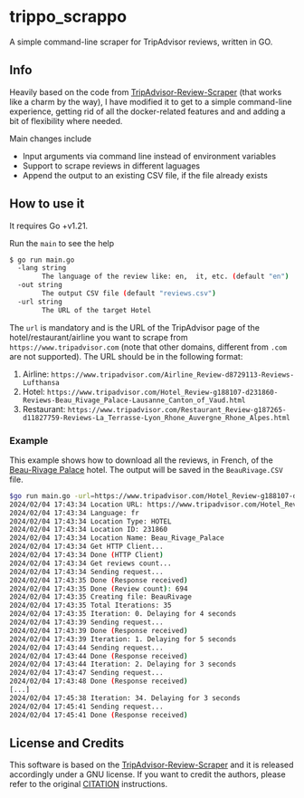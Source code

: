 # trippo_scrappo
A simple command-line scraper for TripAdvisor reviews, written in GO.

## Info
Heavily based on the code from [TripAdvisor-Review-Scraper](https://github.com/gvisco/TripAdvisor-Review-Scraper) (that works like a charm by the way), I have modified it to get to a simple command-line experience, getting rid of all the docker-related features and and adding a bit of flexibility where needed.

Main changes include
- Input arguments via command line instead of environment variables
- Support to scrape reviews in different laguages
- Append the output to an existing CSV file, if the file already exists

## How to use it
It requires Go +v1.21.

Run the `main` to see the help
```bash
$ go run main.go 
  -lang string
        The language of the review like: en,  it, etc. (default "en")
  -out string
        The output CSV file (default "reviews.csv")
  -url string
        The URL of the target Hotel
```
The `url` is mandatory and is the URL of the TripAdvisor page of the hotel/restaurant/airline you want to scrape from `https://www.tripadvisor.com` (note that other domains, different from `.com` are not supported). 
The URL should be in the following format:
1. Airline: `https://www.tripadvisor.com/Airline_Review-d8729113-Reviews-Lufthansa`
2. Hotel: `https://www.tripadvisor.com/Hotel_Review-g188107-d231860-Reviews-Beau_Rivage_Palace-Lausanne_Canton_of_Vaud.html`
3. Restaurant: `https://www.tripadvisor.com/Restaurant_Review-g187265-d11827759-Reviews-La_Terrasse-Lyon_Rhone_Auvergne_Rhone_Alpes.html`

### Example
This example shows how to download all the reviews, in French, of the [Beau-Rivage Palace](https://www.tripadvisor.com/Hotel_Review-g188107-d231860-Reviews-Beau_Rivage_Palace-Lausanne_Canton_of_Vaud.html) hotel. The output will be saved in the `BeauRivage.CSV` file.

```bash
$go run main.go -url=https://www.tripadvisor.com/Hotel_Review-g188107-d231860-Reviews-Beau_Rivage_Palace-Lausanne_Canton_of_Vaud.html -lang=fr -out="BeauRivage.csv"
2024/02/04 17:43:34 Location URL: https://www.tripadvisor.com/Hotel_Review-g188107-d231860-Reviews-Beau_Rivage_Palace-Lausanne_Canton_of_Vaud.html
2024/02/04 17:43:34 Language: fr
2024/02/04 17:43:34 Location Type: HOTEL
2024/02/04 17:43:34 Location ID: 231860
2024/02/04 17:43:34 Location Name: Beau_Rivage_Palace
2024/02/04 17:43:34 Get HTTP Client...
2024/02/04 17:43:34 Done (HTTP Client)
2024/02/04 17:43:34 Get reviews count...
2024/02/04 17:43:34 Sending request...
2024/02/04 17:43:35 Done (Response received)
2024/02/04 17:43:35 Done (Review count): 694
2024/02/04 17:43:35 Creating file: BeauRivage
2024/02/04 17:43:35 Total Iterations: 35
2024/02/04 17:43:35 Iteration: 0. Delaying for 4 seconds
2024/02/04 17:43:39 Sending request... 
2024/02/04 17:43:39 Done (Response received)
2024/02/04 17:43:39 Iteration: 1. Delaying for 5 seconds
2024/02/04 17:43:44 Sending request... 
2024/02/04 17:43:44 Done (Response received)
2024/02/04 17:43:44 Iteration: 2. Delaying for 3 seconds
2024/02/04 17:43:47 Sending request... 
2024/02/04 17:43:48 Done (Response received)
[...]
2024/02/04 17:45:38 Iteration: 34. Delaying for 3 seconds
2024/02/04 17:45:41 Sending request... 
2024/02/04 17:45:41 Done (Response received)
```

## License and Credits
This software is based on the [TripAdvisor-Review-Scraper](https://github.com/gvisco/TripAdvisor-Review-Scraper) and it is released accordingly under a GNU license. If you want to credit the authors, please refer to the original [CITATION](https://github.com/gvisco/TripAdvisor-Review-Scraper/blob/main/CITATION.cff) instructions.